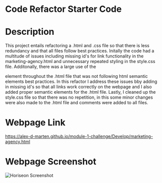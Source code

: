 # Code Refactor Starter Code

# Description
This project entails refactoring a .html and .css file so that there is less redundancy and that all files follow best practices. Initally the code had a multitude of issues including missing id's for link functionality in the marketing-agency.html and unnecessary repeated styling in the style.css file. Additonally, there was a large use of the <div> element throughout the .html file that was not following html semantic elements best practices. In this refactor I address these issues bby adding in missing id's so that all links work correctly on the webpage and I also added proper semantic elements for the .html file. Lastly, I cleaned up the style.css file so that there was no repetition, in this some minor changes were also made to the .html file and comments were added to all files.

# Webpage Link
https://alex-d-marten.github.io/module-1-challenge/Develop/marketing-agency.html

# Webpage Screenshot
![Horiseon Screenshot](https://github.com/alex-d-marten/module-1-challenge/blob/main/Develop/assets/images/Horiseon%20Inc%20Screenshot%20for%20Github%20README.png) 